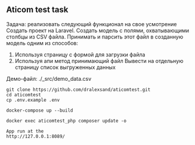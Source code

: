 ## Aticom test task

Задача: реализовать следующий функционал на свое усмотрение
Создать проект на Laravel.
Создать модель с полями, охватывающими столбцы из CSV файла.
Принимать и парсить этот файл в созданную модель одним из способов:

1. Используя страницу с формой для загрузки файла
2. Используя апи метод принимающий файл
   Вывести на отдельную страницу список выгруженных данных

Демо-файл: ./_src/demo_data.csv


```
git clone https://github.com/dralexsand/aticomtest.git 
cd aticomtest
cp .env.example .env

docker-compose up --build

docker exec aticomtest_php composer update -o

App run at the
http://127.0.0.1:8089/
```
